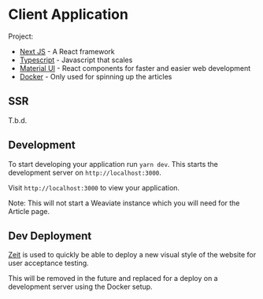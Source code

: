# Client Application

Project:

- [Next JS](https://nextjs.org/) - A React framework
- [Typescript](https://www.typescriptlang.org/) - Javascript that scales
- [Material UI](https://material-ui.com/) - React components for faster and easier web development
- [Docker](https://www.docker.com/) - Only used for spinning up the articles

## SSR

T.b.d.

## Development

To start developing your application run `yarn dev`. This starts the development server on `http://localhost:3000`.

Visit `http://localhost:3000` to view your application.

Note: This will not start a Weaviate instance which you will need for the Article page.

## Dev Deployment

[Zeit](https://zeit.co/) is used to quickly be able to deploy a new visual style of the website for user acceptance testing. 

This will be removed in the future and replaced for a deploy on a development server using the Docker setup.
